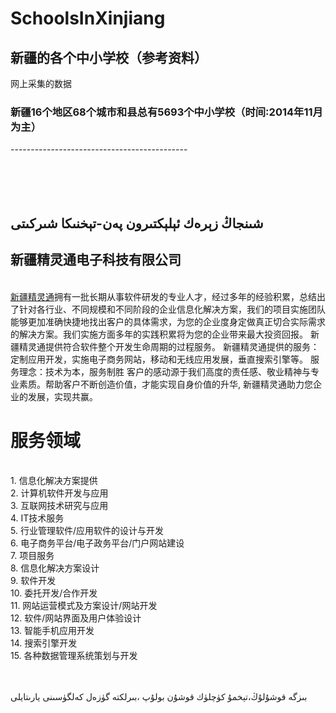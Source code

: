 # SchoolsInXinjiang
新疆的各个中小学校（参考资料）
--------------------------------------------
网上采集的数据
<h3>新疆16个地区68个城市和县总有5693个中小学校（时间:2014年11月为主）</h3>
--------------------------------------------
</br>
</br>
</br>
</br>
</br>
<h2>شىنجاڭ زېرەك ئېلېكتىرون پەن-تېخنىكا شىركىتى</h2>
<h2>新疆精灵通电子科技有限公司</h2>

</br>
<a href="http://www.zerak.biz">新疆精灵通</a>拥有一批长期从事软件研发的专业人才，经过多年的经验积累，总结出了针对各行业、不同规模和不同阶段的企业信息化解决方案，我们的项目实施团队能够更加准确快捷地找出客户的具体需求，为您的企业度身定做真正切合实际需求的解决方案。我们实施方面多年的实践积累将为您的企业带来最大投资回报。
新疆精灵通提供符合软件整个开发生命周期的过程服务。
新疆精灵通提供的服务：定制应用开发，实施电子商务网站，移动和无线应用发展，垂直搜索引擎等。
	服务理念：技术为本，服务制胜
客户的感动源于我们高度的责任感、敬业精神与专业素质。帮助客户不断创造价值，才能实现自身价值的升华, 新疆精灵通助力您企业的发展，实现共赢。
<h1>服务领域</h1></br>
1.	信息化解决方案提供</br>
2.	计算机软件开发与应用</br>
3.	互联网技术研究与应用</br>
4.	IT技术服务</br>
5.	行业管理软件/应用软件的设计与开发</br>
6.	电子商务平台/电子政务平台/门户网站建设</br>
7.	项目服务</br>
8.	信息化解决方案设计</br>
9.	软件开发</br>
10.	委托开发/合作开发</br>
11.	网站运营模式及方案设计/网站开发</br>
12.	软件/网站界面及用户体验设计</br>
13.	智能手机应用开发</br>
14.	搜索引擎开发</br>
15.	各种数据管理系统策划与开发</br>
</br>
</br><p>بىزگە قوشۇلۇڭ،تېخمۇ كۈچلۈك قوشۇن بولۇپ ،بىرلكتە گۈزەل كەلگۈسىنى يارىتايلى</p>
